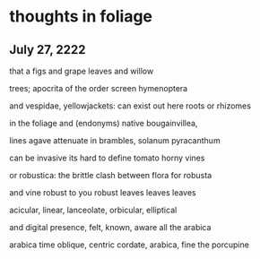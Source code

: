 # thoughts in foliage
## July 27, 2222

that a <span class="back">figs and grape leaves and willow </span>

<span class="back">trees; apocrita of the order</span> screen <span class="back">hymenoptera</span>

<span class="back">and vespidae, yellowjackets:</span> can exist out here <span class="back">roots or rhizomes</span> 

in the foliage and (endonyms) native <span class="back"> bougainvillea,</span> 

lines <span class="back">agave attenuate in brambles, solanum pyracanthum</span> 

<span class="back">can be invasive</span> its hard to define <span class="back">tomato horny vines </span> 

<span class="back">or robustica:</span>  the brittle clash between flora <span class="back"> for robusta </span> 

and vine <span class="back"> robust to you robust leaves leaves leaves</span> 

<span class="back"> acicular, linear, lanceolate, orbicular, elliptical</span>

and digital presence, felt, known, aware all the <span class="back">arabica</span> 

<span class="back">arabica</span> time <span class="back">oblique, centric cordate, arabica, fine the porcupine</span>



